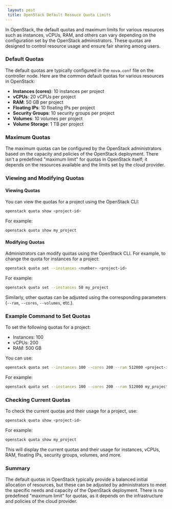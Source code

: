 ```yaml
---
 layout: post
 title: OpenStack Default Resouce Quota Limits
---
```



In OpenStack, the default quotas and maximum limits for various resources such as instances, vCPUs, RAM, and others can vary depending on the configuration set by the OpenStack administrators. These quotas are designed to control resource usage and ensure fair sharing among users.

### Default Quotas

The default quotas are typically configured in the `nova.conf` file on the controller node. Here are the common default quotas for various resources in OpenStack:

- **Instances (cores)**: 10 instances per project
- **vCPUs**: 20 vCPUs per project
- **RAM**: 50 GB per project
- **Floating IPs**: 10 floating IPs per project
- **Security Groups**: 10 security groups per project
- **Volumes**: 10 volumes per project
- **Volume Storage**: 1 TB per project

### Maximum Quotas

The maximum quotas can be configured by the OpenStack administrators based on the capacity and policies of the OpenStack deployment. There isn't a predefined "maximum limit" for quotas in OpenStack itself; it depends on the resources available and the limits set by the cloud provider.

### Viewing and Modifying Quotas

#### Viewing Quotas

You can view the quotas for a project using the OpenStack CLI:

```sh
openstack quota show <project-id>
```

For example:

```sh
openstack quota show my_project
```

#### Modifying Quotas

Administrators can modify quotas using the OpenStack CLI. For example, to change the quota for instances for a project:

```sh
openstack quota set --instances <number> <project-id>
```

For example:

```sh
openstack quota set --instances 50 my_project
```

Similarly, other quotas can be adjusted using the corresponding parameters (`--ram`, `--cores`, `--volumes`, etc.).

### Example Command to Set Quotas

To set the following quotas for a project:
- Instances: 100
- vCPUs: 200
- RAM: 500 GB

You can use:

```sh
openstack quota set --instances 100 --cores 200 --ram 512000 <project-id>
```

For example:

```sh
openstack quota set --instances 100 --cores 200 --ram 512000 my_project
```

### Checking Current Quotas

To check the current quotas and their usage for a project, use:

```sh
openstack quota show <project-id>
```

For example:

```sh
openstack quota show my_project
```

This will display the current quotas and their usage for instances, vCPUs, RAM, floating IPs, security groups, volumes, and more.

### Summary

The default quotas in OpenStack typically provide a balanced initial allocation of resources, but these can be adjusted by administrators to meet the specific needs and capacity of the OpenStack deployment. There is no predefined "maximum limit" for quotas, as it depends on the infrastructure and policies of the cloud provider.